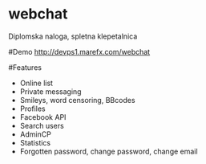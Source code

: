 webchat
=======

Diplomska naloga, spletna klepetalnica

#Demo
http://devps1.marefx.com/webchat

#Features

- Online list
- Private messaging
- Smileys, word censoring, BBcodes
- Profiles
- Facebook API
- Search users
- AdminCP
- Statistics
- Forgotten password, change password, change email
